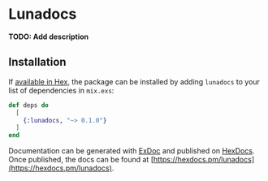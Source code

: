 # Lunadocs

**TODO: Add description**

## Installation

If [available in Hex](https://hex.pm/docs/publish), the package can be installed
by adding `lunadocs` to your list of dependencies in `mix.exs`:

```elixir
def deps do
  [
    {:lunadocs, "~> 0.1.0"}
  ]
end
```

Documentation can be generated with [ExDoc](https://github.com/elixir-lang/ex_doc)
and published on [HexDocs](https://hexdocs.pm). Once published, the docs can
be found at [https://hexdocs.pm/lunadocs](https://hexdocs.pm/lunadocs).


